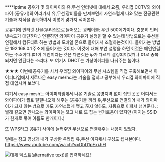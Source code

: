 ****iptime 공유기 및 와이파이와 유,무선 인터넷에 대해서
요즘, 우리집 CCTV와 와이파이 (공유기)와 여러가지 유,무선 장비들을 만져보면서
자연스럽게 나와 맞는 전공관련 기술과 지식을 습득하여서 이렇게 몇가지 적어본다.

공유기에 인터넷 선을(우리집으로 들어오는 광케이블; 우린 500메가이다. 충분히 인터넷속도가 대단하다.) 연결하면  와이파이 공유기 설정을 할 수 있는데
방법으로는 유선을 연결해서 컴퓨터로 하는 방법과 모바일 폰으로 들어가서 조절하는것이다. 들어가는 방법은 192.168.0.1 주소에 들어가는 것이다. 이것에 대해
부연 설명을 하면 이것은 메인연결하는 주소이다.(01이 메인이라는 것은 다른것은 ip가 다르게 설정되어있거나 01로 중복 되지면 안된다는 소리다.
또 여기서 DHCT는 가상아이피를 나눠주는 놈이다.

★★★
이번에 공유기를 사서 우리집 와이파이와 무선 시스템을 직접 구축해보면서 아이피타임에서
새로나온 easy mesh라는 기술을 접하고 공부해서 우리집 와이파이에 직접 대입시켜 보았다.

여기서 easy mesh는 아이피타임에서 나온 기술로 음영지역 없이 집안 곳곳 어디서든 와이파이가 풜로 펄펄나오게 해주는
(공유기들 끼리 유,무선으로 연결되어 내가 와이파이가 되지 않는 방으로 가도 자연스럽게 맺고 끊지 않아도, 자동으로 이어서 넘겨준다.
:월래 같으면 안나오는 와이파이는 끊고 새로 또 잡는 번거로움이 있지만 (이지는 SSID가 한개로 묶여 이름도 한개이다.)

또 WPS라고 공유기 사이에 눌러주면 무선으로 연결해주는 내용이 있었다.

밑에는 참고 영상과 내가 구상한 우리집 유,무선 이지메시 구성도 켑쳐본이다.
https://www.youtube.com/watch?v=DbD1pEx4hFI



![대체 텍스트(alternative text)를 입력하세요!](file:///C:/Users/98tae/OneDrive/%EB%B0%94%ED%83%95%20%ED%99%94%EB%A9%B4/%EC%82%AC%EC%A7%84/KakaoTalk_20210216_231430017.jpg "링크 설명(title)을 작성하세요.")
